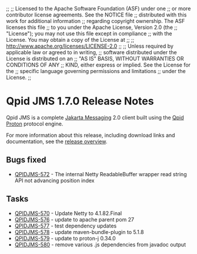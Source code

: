 ;;
;; Licensed to the Apache Software Foundation (ASF) under one
;; or more contributor license agreements.  See the NOTICE file
;; distributed with this work for additional information
;; regarding copyright ownership.  The ASF licenses this file
;; to you under the Apache License, Version 2.0 (the
;; "License"); you may not use this file except in compliance
;; with the License.  You may obtain a copy of the License at
;; 
;;   http://www.apache.org/licenses/LICENSE-2.0
;; 
;; Unless required by applicable law or agreed to in writing,
;; software distributed under the License is distributed on an
;; "AS IS" BASIS, WITHOUT WARRANTIES OR CONDITIONS OF ANY
;; KIND, either express or implied.  See the License for the
;; specific language governing permissions and limitations
;; under the License.
;;

# Qpid JMS 1.7.0 Release Notes

Qpid JMS is a complete [Jakarta Messaging](https://jakarta.ee/specifications/messaging/) 2.0
client built using the [Qpid Proton]({{site_url}}/proton/index.html) protocol engine.

For more information about this release, including download links and
documentation, see the [release overview](index.html).


## Bugs fixed

 - [QPIDJMS-572](https://issues.apache.org/jira/browse/QPIDJMS-572) - The internal Netty ReadableBuffer wrapper read string API not advancing position index

## Tasks

 - [QPIDJMS-570](https://issues.apache.org/jira/browse/QPIDJMS-570) - Update Netty to 4.1.82.Final
 - [QPIDJMS-576](https://issues.apache.org/jira/browse/QPIDJMS-576) - update to apache parent pom 27
 - [QPIDJMS-577](https://issues.apache.org/jira/browse/QPIDJMS-577) - test dependency updates
 - [QPIDJMS-578](https://issues.apache.org/jira/browse/QPIDJMS-578) - update maven-bundle-plugin to 5.1.8
 - [QPIDJMS-579](https://issues.apache.org/jira/browse/QPIDJMS-579) - update to proton-j 0.34.0
 - [QPIDJMS-580](https://issues.apache.org/jira/browse/QPIDJMS-580) - remove various .js dependencies from javadoc output